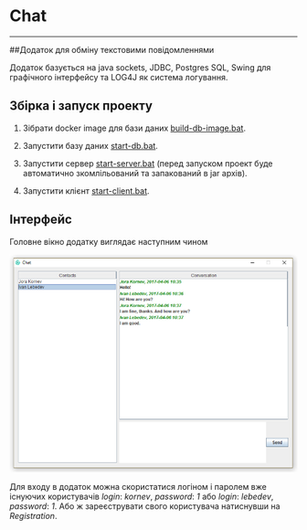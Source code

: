# Chat 
***

##Додаток для обміну текстовими повідомленнями

Додаток базується на java sockets, JDBC, Postgres SQL,
Swing для графічного інтерфейсу та LOG4J як 
система логування.

## Збірка і запуск проекту

1. Зібрати docker image для бази даних 
[build-db-image.bat](./build-db-image.bat).

2. Запустити базу даних [start-db.bat](./start-db.bat).

3. Запустити сервер [start-server.bat](./start-server.bat) 
(перед запуском проект буде автоматично
зкомлільований та запакований в jar архів).

4. Запустити клієнт [start-client.bat](./start-client.bat).

## Інтерфейс

Головне вікно додатку виглядає наступним чином

![main-window](./samples/main-window.PNG)

Для входу в додаток можна скористатися логіном і паролем вже
існуючих користувачів _login_: *kornev*, _password_: *1* або 
_login_: *lebedev*, _password_: *1*.
Або ж зареєструвати свого користувача натиснувши на 
_Registration_.
